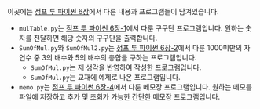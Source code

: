 이곳에는 [점프 투 파이썬 6장](https://wikidocs.net/34)에서 다룬 내용과 프로그램들이 담겨있습니다.

* `mulTable.py`는 [점프 투 파이썬 6장-1](https://wikidocs.net/35)에서 다룬 구구단 프로그램입니다. 원하는 숫자를 전달하면 해당 숫자의 구구단을 출력합니다.
* `SumOfMul.py`와 `SumOfMul2.py`는 [점프 투 파이썬 6장-2](https://wikidocs.net/40)에서 다룬 1000미만의 자연수 중 3의 배수와 5의 배수의 총합을 구하는 프로그램입니다.
  * `SumOfMul.py`는 제 생각을 반영하여 작성한 프로그램입니다.
  * `SumOfMul.py`는 교재에 예제로 나온 프로그램입니다.
* `memo.py`는 [점프 투 파이썬 6장-4](https://wikidocs.net/36)에서 다룬 메모장 프로그램입니다. 원하는 메모를 파일에 저장하고 추가 및 조회가 가능한 간단한 메모장 프로그램입니다.
